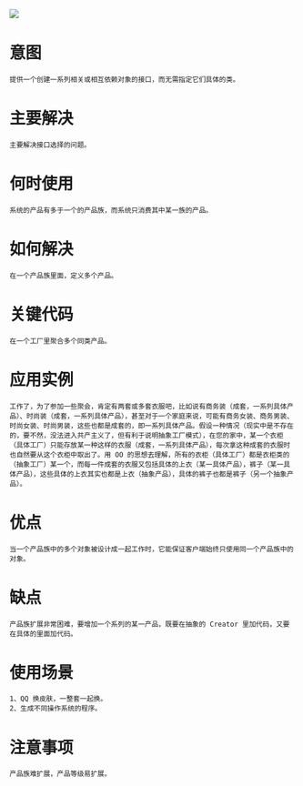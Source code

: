 ![](http://www.runoob.com/wp-content/uploads/2014/08/abstractfactory_pattern_uml_diagram.jpg)
# 意图
    提供一个创建一系列相关或相互依赖对象的接口，而无需指定它们具体的类。

# 主要解决
    主要解决接口选择的问题。

# 何时使用
    系统的产品有多于一个的产品族，而系统只消费其中某一族的产品。

# 如何解决
    在一个产品族里面，定义多个产品。

# 关键代码
    在一个工厂里聚合多个同类产品。

# 应用实例
    工作了，为了参加一些聚会，肯定有两套或多套衣服吧，比如说有商务装（成套，一系列具体产品）、时尚装（成套，一系列具体产品），甚至对于一个家庭来说，可能有商务女装、商务男装、时尚女装、时尚男装，这些也都是成套的，即一系列具体产品。假设一种情况（现实中是不存在的，要不然，没法进入共产主义了，但有利于说明抽象工厂模式），在您的家中，某一个衣柜（具体工厂）只能存放某一种这样的衣服（成套，一系列具体产品），每次拿这种成套的衣服时也自然要从这个衣柜中取出了。用 OO 的思想去理解，所有的衣柜（具体工厂）都是衣柜类的（抽象工厂）某一个，而每一件成套的衣服又包括具体的上衣（某一具体产品），裤子（某一具体产品），这些具体的上衣其实也都是上衣（抽象产品），具体的裤子也都是裤子（另一个抽象产品）。

# 优点
    当一个产品族中的多个对象被设计成一起工作时，它能保证客户端始终只使用同一个产品族中的对象。

# 缺点
    产品族扩展非常困难，要增加一个系列的某一产品，既要在抽象的 Creator 里加代码，又要在具体的里面加代码。

# 使用场景
    1、QQ 换皮肤，一整套一起换。 
    2、生成不同操作系统的程序。

# 注意事项
    产品族难扩展，产品等级易扩展。
    